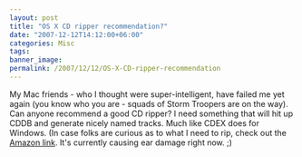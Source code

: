 ```yaml
---
layout: post
title: "OS X CD ripper recommendation?"
date: "2007-12-12T14:12:00+06:00"
categories: Misc 
tags: 
banner_image: 
permalink: /2007/12/12/OS-X-CD-ripper-recommendation
---
```


My Mac friends - who I thought were super-intelligent, have failed me yet again (you know who you are - squads of Storm Troopers are on the way). Can anyone recommend a good CD ripper? I need something that will hit up CDDB and generate nicely named tracks. Much like CDEX does for Windows. (In case folks are curious as to what I need to rip, check out the <a href="http://www.amazon.com/gp/product/B0000507CM/ref=wl_it_dp?ie=UTF8&coliid=I1MUWF4AM3GV4Z&colid=2TCL1D08EZEYE">Amazon link</a>. It's currently causing ear damage right now. ;)
